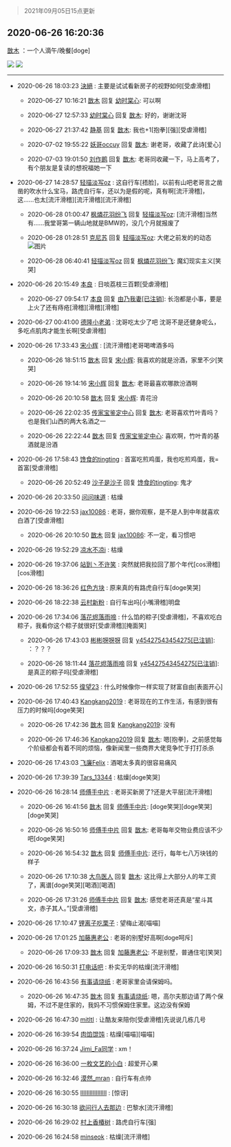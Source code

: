 > 2021年09月05日15点更新
<link rel="stylesheet" href="https://cdn.jsdelivr.net/gh/taotie6/sampleJSON@main/css/photo_show.css">


 ## 2020-06-26 16:20:36 

 [㪚木](https://www.coolapk.com/feed/19824092?shareKey=ZWFhYmJlM2JkNTM4NjEzMTc1NjE~) ：一个人滴午/晚餐[doge] 

<div class="album">
<img class="img-item" src="https://image.coolapk.com/feed/2020/0626/16/1081091_7b0f8ab8_9629_5637@1920x1080.jpeg" />
<img class="img-item" src="https://image.coolapk.com/feed/2020/0626/16/1081091_f9d0b5c7_9629_5639@640x368.gif" />
</div>

 ------- 

- 2020-06-26 18:03:23 [決絕](uid=2288436) : 主要是试试看新房子的视野如何[受虐滑稽] 

    - 2020-06-27 10:16:21 [㪚木](uid=1081091) 回复 [幼时棠心](uid=1017379): 可以啊 

    - 2020-06-27 12:57:33 [幼时棠心](uid=1017379) 回复 [㪚木](uid=1081091): 好的，谢谢沈哥 

    - 2020-06-27 21:37:42 [静基](uid=1353091) 回复 [㪚木](uid=1081091): 我也+1[抱拳][强][受虐滑稽] 

    - 2020-07-02 19:55:22 [妖哥occuy](uid=1388591) 回复 [㪚木](uid=1081091): 谢老哥，收藏了此诗[爱心] 

    - 2020-07-03 19:01:50 [刘作鹮](uid=1322071) 回复 [㪚木](uid=1081091): 老哥同收藏一下，马上高考了，有个朋友是复读的想祝福她一下 

- 2020-06-27 14:28:57 [轻描淡写oz](uid=1981181) : 这自行车[捂脸]，以前有山吧老哥言之凿凿的吹水什么宝马，路虎自行车，还以为是假的呢，真有啊[流汗滑稽]，这……也太[流汗滑稽][流汗滑稽][流汗滑稽] 

    - 2020-06-28 01:00:47 [枫燐花羽纷飞](uid=3295709) 回复 [轻描淡写oz](uid=1981181): [流汗滑稽]当然有……我堂哥第一辆山地就是BMW的，没几个月就报废了 

    - 2020-06-28 01:28:51 [克尼苏](uid=1635155) 回复 [轻描淡写oz](uid=1981181): 大佬之前发的的动态 ![图片](https://image.coolapk.com/feed/2020/0628/01/1635155_f72e6b2a_8929_9511@1440x3120.jpeg)

    - 2020-06-28 06:40:41 [轻描淡写oz](uid=1981181) 回复 [枫燐花羽纷飞](uid=3295709): 魔幻现实主义[笑哭] 

- 2020-06-26 20:15:49 [本良](uid=485458) : 日啖荔枝三百颗[受虐滑稽] 

    - 2020-06-27 09:54:17 [本良](uid=485458) 回复 [由乃我妻[已注销]](uid=3475500): 长泡都是小事，要是上火了还有痔疮[滑稽][滑稽][滑稽] 

- 2020-06-27 00:41:00 [德隆小老弟](uid=2151427) : 沈哥吃太少了吧 沈哥不是还健身呢么，多吃点肌肉才能生长啊[受虐滑稽] 

- 2020-06-26 17:33:43 [宋小辉](uid=892445) : [流汗滑稽]老哥喝啤酒多吗 

    - 2020-06-26 18:51:15 [㪚木](uid=1081091) 回复 [宋小辉](uid=892445): 我喜欢的就是汾酒，家里不少[笑哭] 

    - 2020-06-26 19:14:16 [宋小辉](uid=892445) 回复 [㪚木](uid=1081091): 老哥最喜欢哪款汾酒啊 

    - 2020-06-26 20:10:58 [㪚木](uid=1081091) 回复 [宋小辉](uid=892445): 青花汾 

    - 2020-06-26 22:02:35 [传家宝鉴定中心](uid=1537223) 回复 [㪚木](uid=1081091): 老哥喜欢竹叶青吗？也是我们山西的两大名酒之一 

    - 2020-06-26 22:22:44 [㪚木](uid=1081091) 回复 [传家宝鉴定中心](uid=1537223): 喜欢啊，竹叶青的基酒就是汾酒 

- 2020-06-26 17:58:43 [馋食的tingting](uid=1031786) : 首富吃煎鸡蛋，我也吃煎鸡蛋，我=首富[受虐滑稽] 

    - 2020-06-26 20:52:49 [沙子是沙子](uid=779662) 回复 [馋食的tingting](uid=1031786): 鬼才 

- 2020-06-26 20:33:50 [问问味道](uid=1618747) : 枯燥 

- 2020-06-26 19:22:53 [jax10086](uid=797822) : 老哥，据你观察，是不是人到中年就喜欢白酒了[受虐滑稽] 

    - 2020-06-26 20:10:50 [㪚木](uid=1081091) 回复 [jax10086](uid=797822): 不一定，看习惯吧 

- 2020-06-26 19:52:29 [凉水不凉i](uid=825917) : 枯燥 

- 2020-06-26 19:37:06 [站到丶不许笑](uid=1165627) : 突然就把我拉回了那个年代[cos滑稽][cos滑稽] 

- 2020-06-26 18:36:26 [红色方块](uid=825268) : 原来真的有路虎自行车[doge笑哭] 

- 2020-06-26 18:22:38 [云村新粉](uid=809098) : 自行车出吗[小嘴滑稽]明盘 

- 2020-06-26 17:34:06 [落花烬落雨啼](uid=1966083) : 什么馅的粽子[受虐滑稽]，不喜欢吃白粽子，我看你这个粽子就很好[受虐滑稽][掩面笑] 

    - 2020-06-26 17:43:03 [彬彬呀呀呀](uid=3373298) 回复 [y45427543454275[已注销]](uid=3414002): ：？？？ 

    - 2020-06-26 18:11:44 [落花烬落雨啼](uid=1966083) 回复 [y45427543454275[已注销]](uid=3414002): 是真正的粽子吗[受虐滑稽] 

- 2020-06-26 17:52:55 [徫望23](uid=3046277) : 什么时候像你一样实现了财富自由[表面开心] 

- 2020-06-26 17:40:43 [Kangkang2019](uid=2876768) : 老哥现在的工作生活，有感到很有压力的时候吗[doge笑哭] 

    - 2020-06-26 17:42:36 [㪚木](uid=1081091) 回复 [Kangkang2019](uid=2876768): 没有 

    - 2020-06-26 17:46:36 [Kangkang2019](uid=2876768) 回复 [㪚木](uid=1081091): 嗯[抱拳]，之前感觉每个阶级都会有着不同的烦恼，像新闻里一些商界大佬竞争忙于打打杀杀 

- 2020-06-26 17:43:03 [飞廉Felix](uid=900024) : 酒喝太多真的很容易痛风 

- 2020-06-26 17:39:39 [Tars_13344](uid=1060315) : 枯燥[doge笑哭] 

- 2020-06-26 16:28:14 [师傅手中片](uid=1467971) : 老哥买新房了?还是大平层[流汗滑稽] 

    - 2020-06-26 16:41:56 [㪚木](uid=1081091) 回复 [师傅手中片](uid=1467971): [doge笑哭][doge笑哭][doge笑哭] 

    - 2020-06-26 16:50:16 [师傅手中片](uid=1467971) 回复 [㪚木](uid=1081091): 老哥每年交物业费应该不少吧[doge笑哭] 

    - 2020-06-26 16:54:32 [㪚木](uid=1081091) 回复 [师傅手中片](uid=1467971): 还行，每年七八万块钱的样子 

    - 2020-06-26 17:10:38 [大鸟医人](uid=1511304) 回复 [㪚木](uid=1081091): 这比得上大部分人的年工资了，离谱[doge笑哭][喝酒][喝酒] 

    - 2020-06-26 17:31:26 [师傅手中片](uid=1467971) 回复 [㪚木](uid=1081091): 感觉老哥还真是“星斗其文，赤子其人。”[受虐滑稽] 

- 2020-06-26 17:10:47 [锂离子吃栗子](uid=701074) : 望梅止渴[喵喵] 

- 2020-06-26 17:01:25 [加藤惠老公](uid=1266680) : 老哥的别墅好高啊[doge呵斥] 

    - 2020-06-26 17:09:33 [㪚木](uid=1081091) 回复 [加藤惠老公](uid=1266680): 不是别墅，普通住宅[笑哭] 

- 2020-06-26 16:50:31 [打电话吧](uid=1906112) : 朴实无华的枯燥[流汗滑稽] 

- 2020-06-26 16:43:56 [有事请烧纸](uid=1802946) : 老哥家里会请保姆吗。 

    - 2020-06-26 16:47:35 [㪚木](uid=1081091) 回复 [有事请烧纸](uid=1802946): 嗯，高尔夫那边请了两个保姆，不过不是住家的，我妈不习惯保姆住家里。这边没有保姆 

- 2020-06-26 16:47:30 [mitltl](uid=463995) : 让酷友来陪你[受虐滑稽]先说说几栋几号 

- 2020-06-26 16:39:54 [肉馅馄饨](uid=871302) : 枯燥[喵喵][喵喵] 

- 2020-06-26 16:37:24 [Jimi_Fa同学](uid=658442) : xm！ 

- 2020-06-26 16:36:00 [一枚文艺的小白](uid=695732) : 超爱开心果 

- 2020-06-26 16:32:46 [漠然_mran](uid=2019902) : 自行车有点帅 

- 2020-06-26 16:30:55 [IIlIIllIlIIllIlII](uid=1286315) : [惊讶] 

- 2020-06-26 16:30:18 [欲问行人去那边](uid=826969) : 巴黎水[流汗滑稽] 

- 2020-06-26 16:29:02 [村上香椿树](uid=1121303) : 路虎自行车[强] 

- 2020-06-26 16:24:58 [minseok](uid=2361006) : 枯燥[流汗滑稽] 

